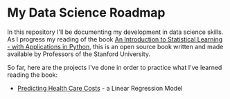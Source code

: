 # My Data Science Roadmap

In this repository I'll be documenting my development in data science skills. As I progress my reading of the book [An Introduction to Statistical Learning - with Applications in Python](https://www.statlearning.com), this is an open source book written and made available by Professors of the Stanford University.

So far, here are the projects I've done in order to practice what I've learned reading the book:

- [Predicting Health Care Costs](../lr-health-costs) - a Linear Regression Model
